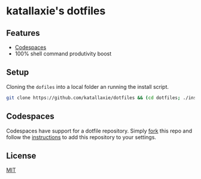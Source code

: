 # katallaxie's dotfiles

## Features

* [Codespaces](https://github.com/features/codespaces)
* 100% shell command produtivity boost

## Setup

Cloning the `dofiles` into a local folder an running the install script.

```bash
git clone https://github.com/katallaxie/dotfiles && (cd dotfiles; ./install)
```

## Codespaces

Codespaces have support for a dotfile repository. Simply [fork](https://docs.github.com/en/get-started/quickstart/fork-a-repo) this repo and follow the [instructions](https://docs.github.com/en/codespaces/customizing-your-codespace/personalizing-codespaces-for-your-account#dotfiles) to add this repository to your settings.

## License

[MIT](/LICENSE)
